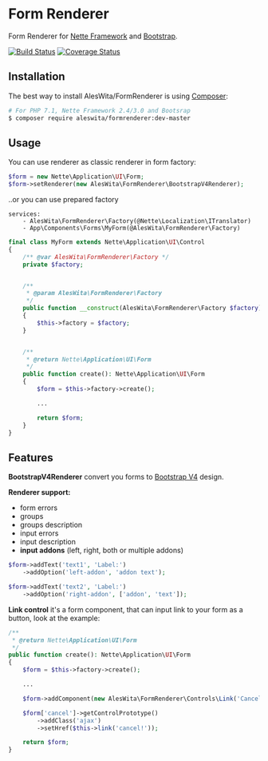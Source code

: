 # Form Renderer
Form Renderer for [Nette Framework](https://nette.org) and [Bootstrap](http://getbootstrap.com/).

[![Build Status](https://travis-ci.org/aleswita/FormRenderer.svg?branch=master)](https://travis-ci.org/aleswita/FormRenderer)
[![Coverage Status](https://coveralls.io/repos/github/aleswita/FormRenderer/badge.svg?branch=master)](https://coveralls.io/github/aleswita/FormRenderer?branch=master)

## Installation
The best way to install AlesWita/FormRenderer is using [Composer](http://getcomposer.org/):
```sh
# For PHP 7.1, Nette Framework 2.4/3.0 and Bootsrap
$ composer require aleswita/formrenderer:dev-master
```


## Usage
You can use renderer as classic renderer in form factory:
```php
$form = new Nette\Application\UI\Form;
$form->setRenderer(new AlesWita\FormRenderer\BootstrapV4Renderer);
```
..or you can use prepared factory
```neon
services:
	- AlesWita\FormRenderer\Factory(@Nette\Localization\ITranslator)
	- App\Components\Forms\MyForm(@AlesWita\FormRenderer\Factory)
```
```php
final class MyForm extends Nette\Application\UI\Control
{
	/** @var AlesWita\FormRenderer\Factory */
	private $factory;


	/**
	 * @param AlesWita\FormRenderer\Factory
	 */
	public function __construct(AlesWita\FormRenderer\Factory $factory)
	{
		$this->factory = $factory;
	}


	/**
	 * @return Nette\Application\UI\Form
	 */
	public function create(): Nette\Application\UI\Form
	{
		$form = $this->factory->create();

		...

		return $form;
	}
}
```


## Features
**BootstrapV4Renderer** convert you forms to [Bootstrap V4](http://v4-alpha.getbootstrap.com/) design.

**Renderer support:**
- form errors
- groups
- groups description
- input errors
- input description
- **input addons** (left, right, both or multiple addons)
```php
$form->addText('text1', 'Label:')
	->addOption('left-addon', 'addon text');

$form->addText('text2', 'Label:')
	->addOption('right-addon', ['addon', 'text']);
```

**Link control** it's a form component, that can input link to your form as a button, look at the example:
```php
/**
 * @return Nette\Application\UI\Form
 */
public function create(): Nette\Application\UI\Form
{
	$form = $this->factory->create();

	...

	$form->addComponent(new AlesWita\FormRenderer\Controls\Link('Cancel'), 'cancel');

	$form['cancel']->getControlPrototype()
		->addClass('ajax')
		->setHref($this->link('cancel!'));

	return $form;
}
```
